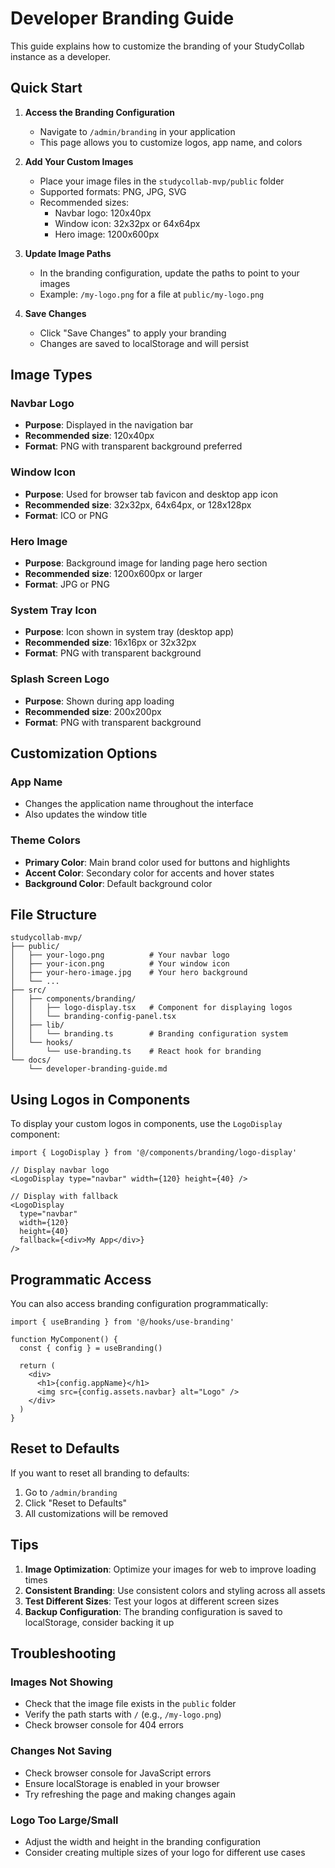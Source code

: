 # Developer Branding Guide

This guide explains how to customize the branding of your StudyCollab instance as a developer.

## Quick Start

1. **Access the Branding Configuration**
   - Navigate to `/admin/branding` in your application
   - This page allows you to customize logos, app name, and colors

2. **Add Your Custom Images**
   - Place your image files in the `studycollab-mvp/public` folder
   - Supported formats: PNG, JPG, SVG
   - Recommended sizes:
     - Navbar logo: 120x40px
     - Window icon: 32x32px or 64x64px
     - Hero image: 1200x600px

3. **Update Image Paths**
   - In the branding configuration, update the paths to point to your images
   - Example: `/my-logo.png` for a file at `public/my-logo.png`

4. **Save Changes**
   - Click "Save Changes" to apply your branding
   - Changes are saved to localStorage and will persist

## Image Types

### Navbar Logo
- **Purpose**: Displayed in the navigation bar
- **Recommended size**: 120x40px
- **Format**: PNG with transparent background preferred

### Window Icon
- **Purpose**: Used for browser tab favicon and desktop app icon
- **Recommended size**: 32x32px, 64x64px, or 128x128px
- **Format**: ICO or PNG

### Hero Image
- **Purpose**: Background image for landing page hero section
- **Recommended size**: 1200x600px or larger
- **Format**: JPG or PNG

### System Tray Icon
- **Purpose**: Icon shown in system tray (desktop app)
- **Recommended size**: 16x16px or 32x32px
- **Format**: PNG with transparent background

### Splash Screen Logo
- **Purpose**: Shown during app loading
- **Recommended size**: 200x200px
- **Format**: PNG with transparent background

## Customization Options

### App Name
- Changes the application name throughout the interface
- Also updates the window title

### Theme Colors
- **Primary Color**: Main brand color used for buttons and highlights
- **Accent Color**: Secondary color for accents and hover states
- **Background Color**: Default background color

## File Structure

```
studycollab-mvp/
├── public/
│   ├── your-logo.png          # Your navbar logo
│   ├── your-icon.png          # Your window icon
│   ├── your-hero-image.jpg    # Your hero background
│   └── ...
├── src/
│   ├── components/branding/
│   │   ├── logo-display.tsx   # Component for displaying logos
│   │   └── branding-config-panel.tsx
│   ├── lib/
│   │   └── branding.ts        # Branding configuration system
│   └── hooks/
│       └── use-branding.ts    # React hook for branding
└── docs/
    └── developer-branding-guide.md
```

## Using Logos in Components

To display your custom logos in components, use the `LogoDisplay` component:

```tsx
import { LogoDisplay } from '@/components/branding/logo-display'

// Display navbar logo
<LogoDisplay type="navbar" width={120} height={40} />

// Display with fallback
<LogoDisplay 
  type="navbar" 
  width={120} 
  height={40}
  fallback={<div>My App</div>}
/>
```

## Programmatic Access

You can also access branding configuration programmatically:

```tsx
import { useBranding } from '@/hooks/use-branding'

function MyComponent() {
  const { config } = useBranding()
  
  return (
    <div>
      <h1>{config.appName}</h1>
      <img src={config.assets.navbar} alt="Logo" />
    </div>
  )
}
```

## Reset to Defaults

If you want to reset all branding to defaults:
1. Go to `/admin/branding`
2. Click "Reset to Defaults"
3. All customizations will be removed

## Tips

1. **Image Optimization**: Optimize your images for web to improve loading times
2. **Consistent Branding**: Use consistent colors and styling across all assets
3. **Test Different Sizes**: Test your logos at different screen sizes
4. **Backup Configuration**: The branding configuration is saved to localStorage, consider backing it up

## Troubleshooting

### Images Not Showing
- Check that the image file exists in the `public` folder
- Verify the path starts with `/` (e.g., `/my-logo.png`)
- Check browser console for 404 errors

### Changes Not Saving
- Check browser console for JavaScript errors
- Ensure localStorage is enabled in your browser
- Try refreshing the page and making changes again

### Logo Too Large/Small
- Adjust the width and height in the branding configuration
- Consider creating multiple sizes of your logo for different use cases